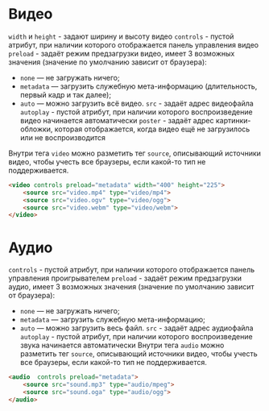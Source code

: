 # Видео
`width` и `height` - задают ширину и высоту видео
`controls` - пустой атрибут, при наличии которого отображается панель управления видео
`preload` - задаёт режим предзагрузки видео, имеет 3 возможных значения (значение по умолчанию зависит от браузера):
- `none` — не загружать ничего;
- `metadata` — загрузить служебную мета-информацию (длительность, первый кадр и так далее);
- `auto` — можно загрузить всё видео.
`src` - задаёт адрес видеофайла
`autoplay` - пустой атрибут, при наличии которого воспроизведение видео начинается автоматически
`poster` - задаёт адрес картинки-обложки, которая отображается, когда видео ещё не загрузилось или не воспроизводится

Внутри тега `video` можно разметить тег `source`, описывающий источники видео, чтобы учесть все браузеры, если какой-то тип не поддерживается.

```html
<video controls preload="metadata" width="400" height="225">
	<source src="video.mp4" type="video/mp4">
	<source src="video.ogv" type="video/ogg">
	<source src="video.webm" type="video/webm">
</video>
```
# Аудио
`controls` - пустой атрибут, при наличии которого отображается панель управления проигрывателем
`preload` - задаёт режим предзагрузки аудио, имеет 3 возможных значения (значение по умолчанию зависит от браузера):
- `none` — не загружать ничего;
- `metadata` — загрузить служебную мета-информацию;
- `auto` — можно загрузить весь файл.
`src` - задаёт адрес аудиофайла
`autoplay` - пустой атрибут, при наличии которого воспроизведение звука начинается автоматически
Внутри тега `audio` можно разметить тег `source`, описывающий источники видео, чтобы учесть все браузеры, если какой-то тип не поддерживается.

```html
<audio  controls preload="metadata">
	<source src="sound.mp3" type="audio/mpeg">
	<source src="sound.oga" type="audio/ogg">
</audio>
```